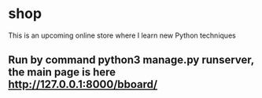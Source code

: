 # shop 
This is an upcoming online store where I learn new Python techniques
## Run by command python3 manage.py runserver, the main page is here http://127.0.0.1:8000/bboard/
